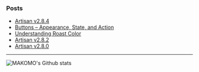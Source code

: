 ### Posts

<!-- BLOG-POST-LIST:START -->
- [Artisan v2.8.4](https://artisan-roasterscope.blogspot.com/2023/06/artisan-v284.html)
- [Buttons – Appearance, State, and Action](https://artisan-roasterscope.blogspot.com/2023/06/buttons-appearance-state-and-action.html)
- [Understanding Roast Color](https://artisan-roasterscope.blogspot.com/2023/03/understanding-roast-color.html)
- [Artisan v2.8.2](https://artisan-roasterscope.blogspot.com/2022/12/artisan-v282.html)
- [Artisan v2.8.0](https://artisan-roasterscope.blogspot.com/2022/10/artisan-v280.html)
<!-- BLOG-POST-LIST:END -->

---

<img align="left" alt="MAKOMO's Github stats" src="https://github-readme-stats.vercel.app/api?username=MAKOMO&show_icons=true&hide_border=true&count_private=true" />
